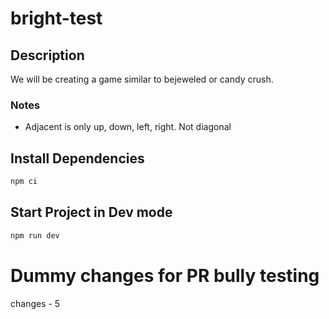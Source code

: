 # bright-test

## Description
We will be creating a game similar to bejeweled or candy crush. 

### Notes
* Adjacent is only up, down, left, right. Not diagonal

## Install Dependencies

```sh
npm ci
```

## Start Project in Dev mode

```sh
npm run dev
```

# Dummy changes for PR bully testing
changes - 5